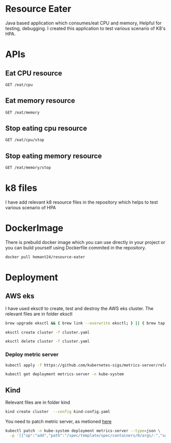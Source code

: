 # Resource Eater
Java based application which consumes/eat CPU and memory, Helpful for testing, debugging. I created this application to test various scenario of K8's HPA. 

# APIs
## Eat CPU resource
```sh
GET /eat/cpu
```

## Eat memory resource
```sh
GET /eat/memory
```


## Stop eating cpu resource
```sh
GET /eat/cpu/stop
```

## Stop eating memory resource
```sh
GET /eat/memory/stop
```

# k8 files
I have add relevant k8 resource files in the repository which helps to test various scenario of HPA 

# DockerImage
There is prebuild docker image which you can use directly in your project or you can build yourself using Dockerfile commited in the repository.

```sh
docker pull hemant24/resource-eater
```

# Deployment

## AWS eks
I have used eksctl to create, test and destroy the AWS eks cluster. The relevant files are in folder eksctl

```sh
brew upgrade eksctl && { brew link --overwrite eksctl; } || { brew tap weaveworks/tap; brew install weaveworks/tap/eksctl; }
```

```sh
eksctl create cluster -f cluster.yaml
```

```sh
eksctl delete cluster -f cluster.yaml
```

### Deploy metric server
```sh
kubectl apply -f https://github.com/kubernetes-sigs/metrics-server/releases/latest/download/components.yaml

kubectl get deployment metrics-server -n kube-system
```
## Kind
Relevant files are in folder kind
```sh
kind create cluster  --config kind-config.yaml
```

You need to patch metric server, as metioned [here](https://gist.github.com/sanketsudake/a089e691286bf2189bfedf295222bd43)

```sh
kubectl patch -n kube-system deployment metrics-server --type=json \
  -p '[{"op":"add","path":"/spec/template/spec/containers/0/args/-","value":"--kubelet-insecure-tls"}]'
```
